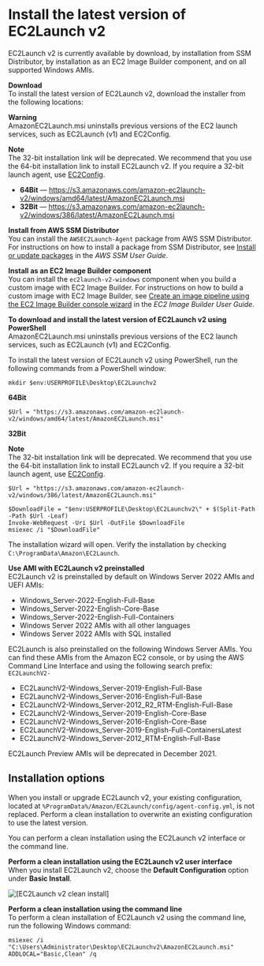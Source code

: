# Install the latest version of EC2Launch v2<a name="ec2launch-v2-install"></a>

EC2Launch v2 is currently available by download, by installation from SSM Distributor, by installation as an EC2 Image Builder component, and on all supported Windows AMIs\.

**Download**  
To install the latest version of EC2Launch v2, download the installer from the following locations:

**Warning**  
AmazonEC2Launch\.msi uninstalls previous versions of the EC2 launch services, such as EC2Launch \(v1\) and EC2Config\.

**Note**  
The 32\-bit installation link will be deprecated\. We recommend that you use the 64\-bit installation link to install EC2Launch v2\. If you require a 32\-bit launch agent, use [EC2Config](ec2config-service.md)\.
+ **64Bit** — [https://s3\.amazonaws\.com/amazon\-ec2launch\-v2/windows/amd64/latest/AmazonEC2Launch\.msi](https://s3.amazonaws.com/amazon-ec2launch-v2/windows/amd64/latest/AmazonEC2Launch.msi)
+ **32Bit** — [https://s3\.amazonaws\.com/amazon\-ec2launch\-v2/windows/386/latest/AmazonEC2Launch\.msi](https://s3.amazonaws.com/amazon-ec2launch-v2/windows/386/latest/AmazonEC2Launch.msi)

**Install from AWS SSM Distributor**  
You can install the `AWSEC2Launch-Agent` package from AWS SSM Distributor\. For instructions on how to install a package from SSM Distributor, see [Install or update packages](https://docs.aws.amazon.com/systems-manager/latest/userguide/distributor-working-with-packages-deploy.html) in the *AWS SSM User Guide*\.

**Install as an EC2 Image Builder component**  
You can install the `ec2launch-v2-windows` component when you build a custom image with EC2 Image Builder\. For instructions on how to build a custom image with EC2 Image Builder, see [Create an image pipeline using the EC2 Image Builder console wizard](https://docs.aws.amazon.com/imagebuilder/latest/userguide/start-build-image-pipeline.html) in the *EC2 Image Builder User Guide*\.

**To download and install the latest version of EC2Launch v2 using PowerShell**  
AmazonEC2Launch\.msi uninstalls previous versions of the EC2 launch services, such as EC2Launch \(v1\) and EC2Config\.

To install the latest version of EC2Launch v2 using PowerShell, run the following commands from a PowerShell window:

```
mkdir $env:USERPROFILE\Desktop\EC2Launchv2
```

**64Bit**

```
$Url = "https://s3.amazonaws.com/amazon-ec2launch-v2/windows/amd64/latest/AmazonEC2Launch.msi" 
```

**32Bit**

**Note**  
The 32\-bit installation link will be deprecated\. We recommend that you use the 64\-bit installation link to install EC2Launch v2\. If you require a 32\-bit launch agent, use [EC2Config](ec2config-service.md)\.

```
$Url = "https://s3.amazonaws.com/amazon-ec2launch-v2/windows/386/latest/AmazonEC2Launch.msi" 
```

```
$DownloadFile = "$env:USERPROFILE\Desktop\EC2Launchv2\" + $(Split-Path -Path $Url -Leaf)
Invoke-WebRequest -Uri $Url -OutFile $DownloadFile
msiexec /i "$DownloadFile"
```

The installation wizard will open\. Verify the installation by checking `C:\ProgramData\Amazon\EC2Launch`\.

**Use AMI with EC2Launch v2 preinstalled**  
EC2Launch v2 is preinstalled by default on Windows Server 2022 AMIs and UEFI AMIs:
+ Windows\_Server\-2022\-English\-Full\-Base
+ Windows\_Server\-2022\-English\-Core\-Base
+ Windows\_Server\-2022\-English\-Full\-Containers
+ Windows Server 2022 AMIs with all other languages
+ Windows Server 2022 AMIs with SQL installed

EC2Launch is also preinstalled on the following Windows Server AMIs\. You can find these AMIs from the Amazon EC2 console, or by using the AWS Command Line Interface and using the following search prefix: `EC2LaunchV2-`
+ EC2LaunchV2\-Windows\_Server\-2019\-English\-Full\-Base
+ EC2LaunchV2\-Windows\_Server\-2016\-English\-Full\-Base
+ EC2LaunchV2\-Windows\_Server\-2012\_R2\_RTM\-English\-Full\-Base
+ EC2LaunchV2\-Windows\_Server\-2019\-English\-Core\-Base
+ EC2LaunchV2\-Windows\_Server\-2016\-English\-Core\-Base
+ EC2LaunchV2\-Windows\_Server\-2019\-English\-Full\-ContainersLatest
+ EC2LaunchV2\-Windows\_Server\-2012\_RTM\-English\-Full\-Base

EC2Launch Preview AMIs will be deprecated in December 2021\.

## Installation options<a name="ec2launch-v2-install-options"></a>

When you install or upgrade EC2Launch v2, your existing configuration, located at `%ProgramData%/Amazon/EC2Launch/config/agent-config.yml`, is not replaced\. Perform a clean installation to overwrite an existing configuration to use the latest version\.

You can perform a clean installation using the EC2Launch v2 interface or the command line\.

**Perform a clean installation using the EC2Launch v2 user interface**  
When you install EC2Launch v2, choose the **Default Configuration** option under **Basic Install**\.

![\[EC2Launch v2 clean install\]](http://docs.aws.amazon.com/AWSEC2/latest/WindowsGuide/images/ec2launchv2-clean-default-config.png)

**Perform a clean installation using the command line**  
To perform a clean installation of EC2Launch v2 using the command line, run the following Windows command:

```
msiexec /i "C:\Users\Administrator\Desktop\EC2Launchv2\AmazonEC2Launch.msi" ADDLOCAL="Basic,Clean" /q
```